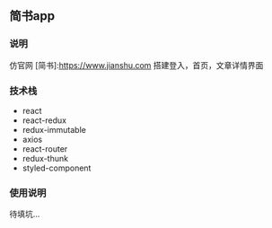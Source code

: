 ## 简书app

### 说明

仿官网 [简书]:https://www.jianshu.com 搭建登入，首页，文章详情界面

### 技术栈

- react
- react-redux
- redux-immutable
- axios
- react-router
- redux-thunk
- styled-component

### 使用说明

待填坑...

